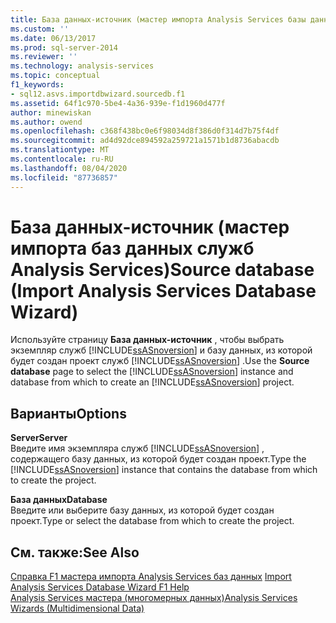 ```yaml
---
title: База данных-источник (мастер импорта Analysis Services базы данных) | Документация Майкрософт
ms.custom: ''
ms.date: 06/13/2017
ms.prod: sql-server-2014
ms.reviewer: ''
ms.technology: analysis-services
ms.topic: conceptual
f1_keywords:
- sql12.asvs.importdbwizard.sourcedb.f1
ms.assetid: 64f1c970-5be4-4a36-939e-f1d1960d477f
author: minewiskan
ms.author: owend
ms.openlocfilehash: c368f438bc0e6f98034d8f386d0f314d7b75f4df
ms.sourcegitcommit: ad4d92dce894592a259721a1571b1d8736abacdb
ms.translationtype: MT
ms.contentlocale: ru-RU
ms.lasthandoff: 08/04/2020
ms.locfileid: "87736857"
---
```

# <a name="source-database-import-analysis-services-database-wizard"></a><span data-ttu-id="dd82d-102">База данных-источник (мастер импорта баз данных служб Analysis Services)</span><span class="sxs-lookup"><span data-stu-id="dd82d-102">Source database (Import Analysis Services Database Wizard)</span></span>
  <span data-ttu-id="dd82d-103">Используйте страницу **База данных-источник** , чтобы выбрать экземпляр служб [!INCLUDE[ssASnoversion](../includes/ssasnoversion-md.md)] и базу данных, из которой будет создан проект служб [!INCLUDE[ssASnoversion](../includes/ssasnoversion-md.md)] .</span><span class="sxs-lookup"><span data-stu-id="dd82d-103">Use the **Source database** page to select the [!INCLUDE[ssASnoversion](../includes/ssasnoversion-md.md)] instance and database from which to create an [!INCLUDE[ssASnoversion](../includes/ssasnoversion-md.md)] project.</span></span>  
  
## <a name="options"></a><span data-ttu-id="dd82d-104">Варианты</span><span class="sxs-lookup"><span data-stu-id="dd82d-104">Options</span></span>  
 <span data-ttu-id="dd82d-105">**Server**</span><span class="sxs-lookup"><span data-stu-id="dd82d-105">**Server**</span></span>  
 <span data-ttu-id="dd82d-106">Введите имя экземпляра служб [!INCLUDE[ssASnoversion](../includes/ssasnoversion-md.md)] , содержащего базу данных, из которой будет создан проект.</span><span class="sxs-lookup"><span data-stu-id="dd82d-106">Type the [!INCLUDE[ssASnoversion](../includes/ssasnoversion-md.md)] instance that contains the database from which to create the project.</span></span>  
  
 <span data-ttu-id="dd82d-107">**База данных**</span><span class="sxs-lookup"><span data-stu-id="dd82d-107">**Database**</span></span>  
 <span data-ttu-id="dd82d-108">Введите или выберите базу данных, из которой будет создан проект.</span><span class="sxs-lookup"><span data-stu-id="dd82d-108">Type or select the database from which to create the project.</span></span>  
  
## <a name="see-also"></a><span data-ttu-id="dd82d-109">См. также:</span><span class="sxs-lookup"><span data-stu-id="dd82d-109">See Also</span></span>  
 <span data-ttu-id="dd82d-110">[Справка F1 мастера импорта Analysis Services баз данных](import-analysis-services-database-wizard-f1-help.md) </span><span class="sxs-lookup"><span data-stu-id="dd82d-110">[Import Analysis Services Database Wizard F1 Help](import-analysis-services-database-wizard-f1-help.md) </span></span>  
 [<span data-ttu-id="dd82d-111">Analysis Services мастера &#40;многомерных данных&#41;</span><span class="sxs-lookup"><span data-stu-id="dd82d-111">Analysis Services Wizards &#40;Multidimensional Data&#41;</span></span>](analysis-services-wizards-multidimensional-data.md)  
  
  
